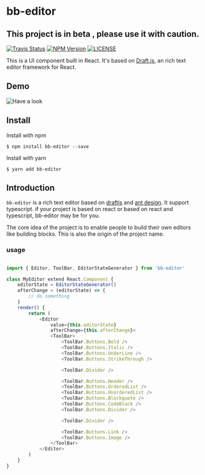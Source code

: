 # bb-editor
## This project is in beta , please use it with caution.

[![Travis Status](https://img.shields.io/travis/Wangbaogang/bb-editor.svg)](https://travis-ci.org/Wangbaogang/bb-editor)
[![NPM Version](https://img.shields.io/npm/v/bb-editor.svg)](https://www.npmjs.com/package/bb-editor)
[![LICENSE](https://img.shields.io/npm/l/bb-editor.svg)](https://github.com/Wangbaogang/bb-editor/blob/master/LICENSE)

This is a UI component built in React. 
It's based on [Draft.js](https://draftjs.org/), an rich text editor framework for React.

## Demo

![Have a look](http://blog.wangbg.com/bb-editor/)

## Install
Install with npm

    $ npm install bb-editor --save

Install with yarn

    $ yarn add bb-editor

## Introduction

`bb-editor` is a rich text editor based on [draftjs](https://draftjs.org/) and [ant design](https://ant.design).
It support typescript.
if your project is based on react or based on react and typescript, bb-editor may be for you.

The core idea of the project is to enable people to build their own editors like building blocks.
This is also the origin of the project name.

### usage

```javascript

import { Editor, ToolBar, EditorStateGenerator } from 'bb-editor'

class MyEditor extend React.Component {
    editorState = EditorStateGenerator()
    afterChange = (editorState) => {
        // do something
    }
    render() {
        return (
            <Editor
                value={this.editorState}
                afterChange={this.afterChange}>
                <ToolBar>
                    <ToolBar.Buttons.Bold />
                    <ToolBar.Buttons.Italic />
                    <ToolBar.Buttons.UnderLine />
                    <ToolBar.Buttons.StrikeThrough />

                    <ToolBar.Divider />

                    <ToolBar.Buttons.Header />
                    <ToolBar.Buttons.OrderedList />
                    <ToolBar.Buttons.UnorderedList />
                    <ToolBar.Buttons.Blockquote />
                    <ToolBar.Buttons.CodeBlock />
                    <ToolBar.Buttons.Divider />

                    <ToolBar.Divider />

                    <ToolBar.Buttons.Link />
                    <ToolBar.Buttons.Image />
                </ToolBar>
            </Editor>
        )
    }
}
    
    
```